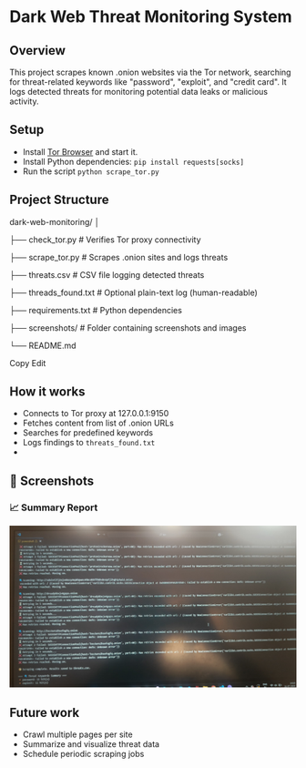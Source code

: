 # Dark Web Threat Monitoring System

## Overview
This project scrapes known .onion websites via the Tor network, searching for threat-related keywords like "password", "exploit", and "credit card". It logs detected threats for monitoring potential data leaks or malicious activity.

## Setup
- Install [Tor Browser](https://www.torproject.org/) and start it.
- Install Python dependencies: `pip install requests[socks]`
- Run the script `python scrape_tor.py`

## Project Structure

dark-web-monitoring/
│

├── check_tor.py # Verifies Tor proxy connectivity


├── scrape_tor.py # Scrapes .onion sites and logs threats

├── threats.csv # CSV file logging detected threats

├── threads_found.txt # Optional plain-text log (human-readable)

├── requirements.txt # Python dependencies

├── screenshots/ # Folder containing screenshots and images

└── README.md

Copy
Edit


## How it works
- Connects to Tor proxy at 127.0.0.1:9150
- Fetches content from list of .onion URLs
- Searches for predefined keywords
- Logs findings to `threats_found.txt`
- 
## 📸 Screenshots

### 📈 Summary Report
![Summary Report](screenshots/summory_report.jpg)



## Future work
- Crawl multiple pages per site
- Summarize and visualize threat data
- Schedule periodic scraping jobs
